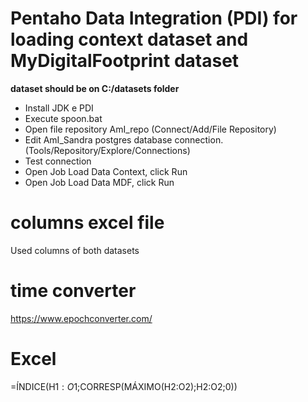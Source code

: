 # Pentaho Data Integration (PDI) for loading context dataset and MyDigitalFootprint dataset 
**dataset should be on C:/datasets folder**
- Install JDK e PDI 
- Execute spoon.bat
- Open file repository AmI_repo (Connect/Add/File Repository)
- Edit AmI_Sandra postgres database connection. (Tools/Repository/Explore/Connections)
- Test connection
- Open Job Load Data Context, click Run
- Open Job Load Data MDF, click Run


# columns excel file
Used columns of both datasets

# time converter
https://www.epochconverter.com/

# Excel
=ÍNDICE(H$1:O$1;CORRESP(MÁXIMO(H2:O2);H2:O2;0))
